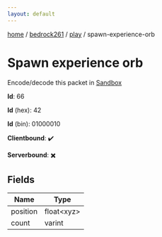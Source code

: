 ```yaml
---
layout: default
---
```


[home](/)  /  [bedrock261](/protocol/bedrock261)  /  [play](/protocol/bedrock261/play)  /  spawn-experience-orb

# Spawn experience orb

Encode/decode this packet in [Sandbox](../../../sandbox/bedrock261#Play.SpawnExperienceOrb)

**Id**: 66

**Id** (hex): 42

**Id** (bin): 01000010

**Clientbound**: ✔️

**Serverbound**: ✖️

## Fields

Name | Type
---|---
position | float&lt;xyz&gt;
count | varint
